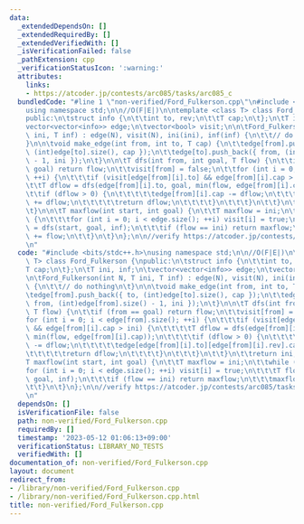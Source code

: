 ```yaml
---
data:
  _extendedDependsOn: []
  _extendedRequiredBy: []
  _extendedVerifiedWith: []
  _isVerificationFailed: false
  _pathExtension: cpp
  _verificationStatusIcon: ':warning:'
  attributes:
    links:
    - https://atcoder.jp/contests/arc085/tasks/arc085_c
  bundledCode: "#line 1 \"non-verified/Ford_Fulkerson.cpp\"\n#include <bits/stdc++.h>\n\
    using namespace std;\n\n//O(F|E|)\n\ntemplate <class T> class Ford_Fulkerson {\n\
    public:\n\tstruct info {\n\t\tint to, rev;\n\t\tT cap;\n\t};\n\tT ini, inf;\n\t\
    vector<vector<info>> edge;\n\tvector<bool> visit;\n\n\tFord_Fulkerson(int N, T\
    \ ini, T inf) : edge(N), visit(N), ini(ini), inf(inf) {\n\t\t// do nothing\n\t\
    }\n\n\tvoid make_edge(int from, int to, T cap) {\n\t\tedge[from].push_back({ to,\
    \ (int)edge[to].size(), cap });\n\t\tedge[to].push_back({ from, (int)edge[from].size()\
    \ - 1, ini });\n\t}\n\n\tT dfs(int from, int goal, T flow) {\n\t\tif (from ==\
    \ goal) return flow;\n\t\tvisit[from] = false;\n\t\tfor (int i = 0; i < edge[from].size();\
    \ ++i) {\n\t\t\tif (visit[edge[from][i].to] && edge[from][i].cap > ini) {\n\t\t\
    \t\tT dflow = dfs(edge[from][i].to, goal, min(flow, edge[from][i].cap));\n\t\t\
    \t\tif (dflow > 0) {\n\t\t\t\t\tedge[from][i].cap -= dflow;\n\t\t\t\t\tedge[edge[from][i].to][edge[from][i].rev].cap\
    \ += dflow;\n\t\t\t\t\treturn dflow;\n\t\t\t\t}\n\t\t\t}\n\t\t}\n\t\treturn ini;\n\
    \t}\n\n\tT maxflow(int start, int goal) {\n\t\tT maxflow = ini;\n\t\twhile (1)\
    \ {\n\t\t\tfor (int i = 0; i < edge.size(); ++i) visit[i] = true;\n\t\t\tT flow\
    \ = dfs(start, goal, inf);\n\t\t\tif (flow == ini) return maxflow;\n\t\t\tmaxflow\
    \ += flow;\n\t\t}\n\t}\n};\n\n//verify https://atcoder.jp/contests/arc085/tasks/arc085_c\n\
    \n"
  code: "#include <bits/stdc++.h>\nusing namespace std;\n\n//O(F|E|)\n\ntemplate <class\
    \ T> class Ford_Fulkerson {\npublic:\n\tstruct info {\n\t\tint to, rev;\n\t\t\
    T cap;\n\t};\n\tT ini, inf;\n\tvector<vector<info>> edge;\n\tvector<bool> visit;\n\
    \n\tFord_Fulkerson(int N, T ini, T inf) : edge(N), visit(N), ini(ini), inf(inf)\
    \ {\n\t\t// do nothing\n\t}\n\n\tvoid make_edge(int from, int to, T cap) {\n\t\
    \tedge[from].push_back({ to, (int)edge[to].size(), cap });\n\t\tedge[to].push_back({\
    \ from, (int)edge[from].size() - 1, ini });\n\t}\n\n\tT dfs(int from, int goal,\
    \ T flow) {\n\t\tif (from == goal) return flow;\n\t\tvisit[from] = false;\n\t\t\
    for (int i = 0; i < edge[from].size(); ++i) {\n\t\t\tif (visit[edge[from][i].to]\
    \ && edge[from][i].cap > ini) {\n\t\t\t\tT dflow = dfs(edge[from][i].to, goal,\
    \ min(flow, edge[from][i].cap));\n\t\t\t\tif (dflow > 0) {\n\t\t\t\t\tedge[from][i].cap\
    \ -= dflow;\n\t\t\t\t\tedge[edge[from][i].to][edge[from][i].rev].cap += dflow;\n\
    \t\t\t\t\treturn dflow;\n\t\t\t\t}\n\t\t\t}\n\t\t}\n\t\treturn ini;\n\t}\n\n\t\
    T maxflow(int start, int goal) {\n\t\tT maxflow = ini;\n\t\twhile (1) {\n\t\t\t\
    for (int i = 0; i < edge.size(); ++i) visit[i] = true;\n\t\t\tT flow = dfs(start,\
    \ goal, inf);\n\t\t\tif (flow == ini) return maxflow;\n\t\t\tmaxflow += flow;\n\
    \t\t}\n\t}\n};\n\n//verify https://atcoder.jp/contests/arc085/tasks/arc085_c\n\
    \n"
  dependsOn: []
  isVerificationFile: false
  path: non-verified/Ford_Fulkerson.cpp
  requiredBy: []
  timestamp: '2023-05-12 01:06:13+09:00'
  verificationStatus: LIBRARY_NO_TESTS
  verifiedWith: []
documentation_of: non-verified/Ford_Fulkerson.cpp
layout: document
redirect_from:
- /library/non-verified/Ford_Fulkerson.cpp
- /library/non-verified/Ford_Fulkerson.cpp.html
title: non-verified/Ford_Fulkerson.cpp
---
```


